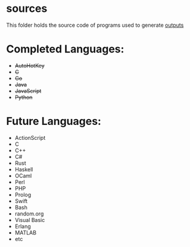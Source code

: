 # sources
This folder holds the source code of programs used to generate [outputs](../outputs)

# Completed Languages:
 * ~~AutoHotKey~~
 * ~~C~~
 * ~~Go~~
 * ~~Java~~
 * ~~JavaScript~~
 * ~~Python~~
 
# Future Languages:
 * ActionScript
 * C
 * C++
 * C#
 * Rust
 * Haskell
 * OCaml
 * Perl
 * PHP
 * Prolog
 * Swift
 * Bash
 * random.org
 * Visual Basic
 * Erlang
 * MATLAB
 * etc